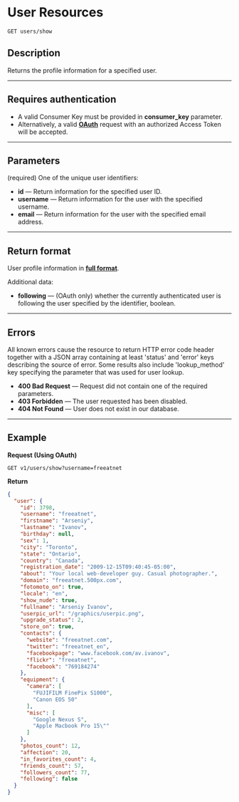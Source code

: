# User Resources

    GET users/show

## Description
Returns the profile information for a specified user.

***

## Requires authentication
* A valid Consumer Key must be provided in **consumer_key** parameter.
* Alternatively, a valid **[OAuth][]** request with an authorized Access Token will be accepted.

***

## Parameters
(required) One of the unique user identifiers:

- **id** — Return information for the specified user ID.
- **username** — Return information for the user with the specified username.
- **email** — Return information for the user with the specified email address.

***

## Return format
User profile information in **[full format][]**.

Additional data:
- **following** — (OAuth only) whether the currently authenticated user is following the user specified by the identifier, boolean.

***

## Errors
All known errors cause the resource to return HTTP error code header together with a JSON array containing at least 'status' and 'error' keys describing the source of error. Some results also include 'lookup_method' key specifying the parameter that was used for user lookup.

- **400 Bad Request** — Request did not contain one of the required parameters.
- **403 Forbidden** — The user requested has been disabled.
- **404 Not Found** — User does not exist in our database.

***

## Example
**Request (Using OAuth)**

    GET v1/users/show?username=freeatnet

**Return**
``` json
{
  "user": {
    "id": 3798,
    "username": "freeatnet",
    "firstname": "Arseniy",
    "lastname": "Ivanov",
    "birthday": null,
    "sex": 1,
    "city": "Toronto",
    "state": "Ontario",
    "country": "Canada",
    "registration_date": "2009-12-15T09:40:45-05:00",
    "about": "Your local web-developer guy. Casual photographer.",
    "domain": "freeatnet.500px.com",
    "fotomoto_on": true,
    "locale": "en",
    "show_nude": true,
    "fullname": "Arseniy Ivanov",
    "userpic_url": "/graphics/userpic.png",
    "upgrade_status": 2,
    "store_on": true,
    "contacts": {
      "website": "freeatnet.com",
      "twitter": "freeatnet_en",
      "facebookpage": "www.facebook.com/av.ivanov",
      "flickr": "freeatnet",
      "facebook": "769184274"
    },
    "equipment": {
      "camera": [
        "FUJIFILM FinePix S1000",
        "Canon EOS 50"
      ],
      "misc": [
        "Google Nexus S",
        "Apple Macbook Pro 15\""
      ]
    },
    "photos_count": 12,
    "affection": 20,
    "in_favorites_count": 4,
    "friends_count": 57,
    "followers_count": 77,
    "following": false
  }
}
```

[OAuth]: https://github.com/500px/api-documentation/tree/master/authentication
[full format]: https://github.com/500px/api-documentation/blob/master/basics/formats_and_terms.md#full-format

